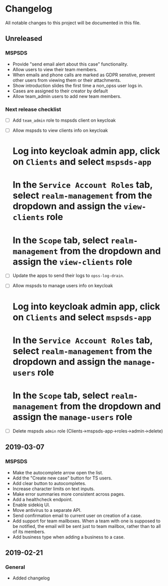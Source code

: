 # Changelog
All notable changes to this project will be documented in this file.

## Unreleased
### MSPSDS
- Provide "send email alert about this case" functionality.
- Allow users to view their team members.
- When emails and phone calls are marked as GDPR senstive, prevent other users from viewing them or their attachments.
- Show introduction slides the first time a non_opss user logs in.
- Cases are assigned to their creator by default
- Allow team_admin users to add new team members.

<!-- ### Cosmetics -->

### Next release checklist
- [ ] Add `team_admin` role to mspsds client on keycloak
- [ ] Allow mspsds to view clients info on keycloak
    # Log into keycloak admin app, click on `Clients` and select `mspsds-app`
    # In the `Service Account Roles` tab, select `realm-management` from the dropdown and assign the `view-clients` role
    # In the `Scope` tab, select `realm-management` from the dropdown and assign the `view-clients` role
- [ ] Update the apps to send their logs to `opss-log-drain`.
- [ ] Allow mspsds to manage users info on keycloak
    # Log into keycloak admin app, click on `Clients` and select `mspsds-app`
    # In the `Service Account Roles` tab, select `realm-management` from the dropdown and assign the `manage-users` role
    # In the `Scope` tab, select `realm-management` from the dropdown and assign the `manage-users` role
- [ ] Delete mspsds `admin` role (Clients->mspsds-app->roles->admin->delete)


## 2019-03-07
### MSPSDS
- Make the autocomplete arrow open the list.
- Add the "Create new case" button for TS users.
- Add clear button to autocompletes.
- Increase character limits on text inputs.
- Make error summaries more consistent across pages.
- Add a healthcheck endpoint.
- Enable sidekiq UI.
- Move antivirus to a separate API.
- Send confirmation email to current user on creation of a case.
- Add support for team mailboxes. When a team with one is supposed to be notified, the email will be sent just to
team mailbox, rather than to all of its members.
- Add business type when adding a business to a case.


## 2019-02-21
### General
- Added changelog
